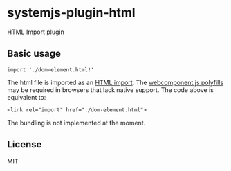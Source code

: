 systemjs-plugin-html
===========

HTML Import plugin

## Basic usage

```
import './dom-element.html!'
```

The html file is imported as an [HTML import](http://www.html5rocks.com/en/tutorials/webcomponents/imports/).  The [webcomponent.js polyfills](http://webcomponents.org/) may be required in browsers that lack native support.  The code above is equivalent to:

```
<link rel="import" href="./dom-element.html">
```

The bundling is not implemented at the moment.

## License

MIT
